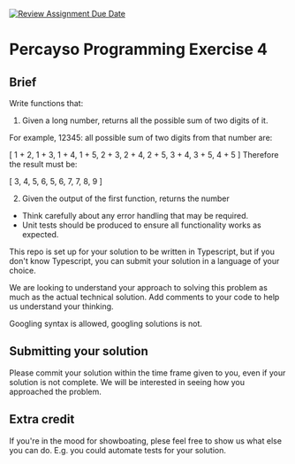 [![Review Assignment Due Date](https://classroom.github.com/assets/deadline-readme-button-24ddc0f5d75046c5622901739e7c5dd533143b0c8e959d652212380cedb1ea36.svg)](https://classroom.github.com/a/gzTJ8G6c)
# Percayso Programming Exercise 4

## Brief

Write functions that:

1. Given a long number, returns all the possible sum of two digits of it.

For example, 12345: all possible sum of two digits from that number are:

[ 1 + 2, 1 + 3, 1 + 4, 1 + 5, 2 + 3, 2 + 4, 2 + 5, 3 + 4, 3 + 5, 4 + 5 ]
Therefore the result must be:

[ 3, 4, 5, 6, 5, 6, 7, 7, 8, 9 ]

2. Given the output of the first function, returns the number

- Think carefully about any error handling that may be required.
- Unit tests should be produced to ensure all functionality works as expected.

This repo is set up for your solution to be written in Typescript, but if you don't know Typescript, you can submit your solution in a language of your choice.

We are looking to understand your approach to solving this problem as much as the actual technical solution. Add comments to your code to help us understand your thinking.

Googling syntax is allowed, googling solutions is not.

## Submitting your solution

Please commit your solution within the time frame given to you, even if your solution is not complete. We will be interested in seeing how you approached the problem.

## Extra credit

If you're in the mood for showboating, plese feel free to show us what else you can do. E.g. you could automate tests for your solution.


